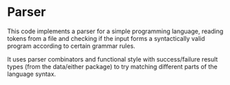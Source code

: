 # Parser

This code implements a parser for a simple programming language, reading tokens from a file and checking if the input forms a syntactically valid program according to certain grammar rules.

It uses parser combinators and functional style with success/failure result types (from the data/either package) to try matching different parts of the language syntax.

